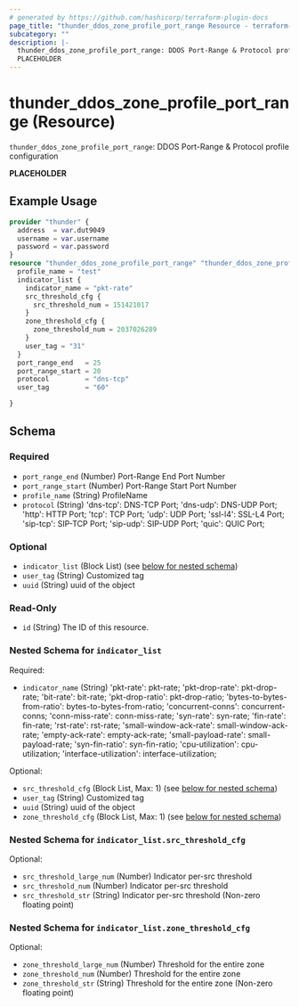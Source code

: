 ```yaml
---
# generated by https://github.com/hashicorp/terraform-plugin-docs
page_title: "thunder_ddos_zone_profile_port_range Resource - terraform-provider-thunder"
subcategory: ""
description: |-
  thunder_ddos_zone_profile_port_range: DDOS Port-Range & Protocol profile configuration
  PLACEHOLDER
---
```


# thunder_ddos_zone_profile_port_range (Resource)

`thunder_ddos_zone_profile_port_range`: DDOS Port-Range & Protocol profile configuration

__PLACEHOLDER__

## Example Usage

```terraform
provider "thunder" {
  address  = var.dut9049
  username = var.username
  password = var.password
}
resource "thunder_ddos_zone_profile_port_range" "thunder_ddos_zone_profile_port_range" {
  profile_name = "test"
  indicator_list {
    indicator_name = "pkt-rate"
    src_threshold_cfg {
      src_threshold_num = 151421017
    }
    zone_threshold_cfg {
      zone_threshold_num = 2037026289
    }
    user_tag = "31"
  }
  port_range_end   = 25
  port_range_start = 20
  protocol         = "dns-tcp"
  user_tag         = "60"

}
```

<!-- schema generated by tfplugindocs -->
## Schema

### Required

- `port_range_end` (Number) Port-Range End Port Number
- `port_range_start` (Number) Port-Range Start Port Number
- `profile_name` (String) ProfileName
- `protocol` (String) 'dns-tcp': DNS-TCP Port; 'dns-udp': DNS-UDP Port; 'http': HTTP Port; 'tcp': TCP Port; 'udp': UDP Port; 'ssl-l4': SSL-L4 Port; 'sip-tcp': SIP-TCP Port; 'sip-udp': SIP-UDP Port; 'quic': QUIC Port;

### Optional

- `indicator_list` (Block List) (see [below for nested schema](#nestedblock--indicator_list))
- `user_tag` (String) Customized tag
- `uuid` (String) uuid of the object

### Read-Only

- `id` (String) The ID of this resource.

<a id="nestedblock--indicator_list"></a>
### Nested Schema for `indicator_list`

Required:

- `indicator_name` (String) 'pkt-rate': pkt-rate; 'pkt-drop-rate': pkt-drop-rate; 'bit-rate': bit-rate; 'pkt-drop-ratio': pkt-drop-ratio; 'bytes-to-bytes-from-ratio': bytes-to-bytes-from-ratio; 'concurrent-conns': concurrent-conns; 'conn-miss-rate': conn-miss-rate; 'syn-rate': syn-rate; 'fin-rate': fin-rate; 'rst-rate': rst-rate; 'small-window-ack-rate': small-window-ack-rate; 'empty-ack-rate': empty-ack-rate; 'small-payload-rate': small-payload-rate; 'syn-fin-ratio': syn-fin-ratio; 'cpu-utilization': cpu-utilization; 'interface-utilization': interface-utilization;

Optional:

- `src_threshold_cfg` (Block List, Max: 1) (see [below for nested schema](#nestedblock--indicator_list--src_threshold_cfg))
- `user_tag` (String) Customized tag
- `uuid` (String) uuid of the object
- `zone_threshold_cfg` (Block List, Max: 1) (see [below for nested schema](#nestedblock--indicator_list--zone_threshold_cfg))

<a id="nestedblock--indicator_list--src_threshold_cfg"></a>
### Nested Schema for `indicator_list.src_threshold_cfg`

Optional:

- `src_threshold_large_num` (Number) Indicator per-src threshold
- `src_threshold_num` (Number) Indicator per-src threshold
- `src_threshold_str` (String) Indicator per-src threshold (Non-zero floating point)


<a id="nestedblock--indicator_list--zone_threshold_cfg"></a>
### Nested Schema for `indicator_list.zone_threshold_cfg`

Optional:

- `zone_threshold_large_num` (Number) Threshold for the entire zone
- `zone_threshold_num` (Number) Threshold for the entire zone
- `zone_threshold_str` (String) Threshold for the entire zone (Non-zero floating point)


